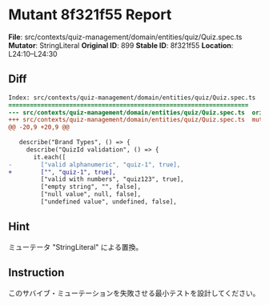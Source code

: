 # Mutant 8f321f55 Report

**File**: src/contexts/quiz-management/domain/entities/quiz/Quiz.spec.ts
**Mutator**: StringLiteral
**Original ID**: 899
**Stable ID**: 8f321f55
**Location**: L24:10–L24:30

## Diff

```diff
Index: src/contexts/quiz-management/domain/entities/quiz/Quiz.spec.ts
===================================================================
--- src/contexts/quiz-management/domain/entities/quiz/Quiz.spec.ts	original
+++ src/contexts/quiz-management/domain/entities/quiz/Quiz.spec.ts	mutated #899
@@ -20,9 +20,9 @@
 
   describe("Brand Types", () => {
     describe("QuizId validation", () => {
       it.each([
-        ["valid alphanumeric", "quiz-1", true],
+        ["", "quiz-1", true],
         ["valid with numbers", "quiz123", true],
         ["empty string", "", false],
         ["null value", null, false],
         ["undefined value", undefined, false],
```

## Hint

ミューテータ "StringLiteral" による置換。

## Instruction

このサバイブ・ミューテーションを失敗させる最小テストを設計してください。
